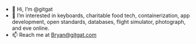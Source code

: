 - 👋 Hi, I’m @gitgat
- 👀 I’m interested in keyboards, charitable food tech, containerization, app development, open standards, databases, flight simulator, photograph, and eve online.
- 📫 Reach me at Bryan@gitgat.com

<!---
gitgat/gitgat is a ✨ special ✨ repository because its `README.md` (this file) appears on your GitHub profile.
You can click the Preview link to take a look at your changes.
--->
